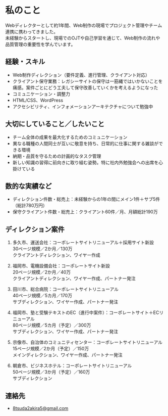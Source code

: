 # 私のこと

Webディレクターとして約1年間、Web制作の現場でプロジェクト管理やチーム連携に携わってきました。  
未経験からスタートし、現場でのOJTや自己学習を通じて、Web制作の流れや品質管理の重要性を学んでいます。  

## 経験・スキル

- Web制作ディレクション（要件定義、進行管理、クライアント対応）  
- クライアント保守業務：レガシーサイトの保守は一筋縄ではいかないことを痛感。案件ごとにどう工夫して保守改善していくかを考えるようになった  
- コミュニケーション・調整力  
- HTML/CSS、WordPress  
- アクセシビリティ、インフォメーションアーキテクチャについて勉強中  

## 大切にしていること／したいこと  

- チーム全体の成果を最大化するためのコミュニケーション  
- 異なる職種の人間同士が互いに敬意を持ち、日常的に仕事に関する雑談ができる環境  
- 納期・品質を守るための計画的なタスク管理  
- 新しい知識の習得に前向きに取り組む姿勢。特に社内外勉強会への出席を心掛けている  

## 数的な実績など  

- ディレクション件数・総売上：未経験からの1年の間にメイン1件＋サブ5件（総計780万円）  
- 保守クライアント件数・総売上：クライアント60件／月、月額総計190万  

## ディレクション案件  
1. 多久市、運送会社：コーポレートサイトリニューアル＋採用サイト新設  
30ページ規模／2か月／130万  
クライアントディレクション、ワイヤー作成  

2. 福岡市、電機設備会社：コーポレートサイト新設  
20ページ規模／2か月／40万  
クライアントディレクション、ワイヤー作成、パートナー発注  

3. 田川市、総合病院：コーポレートサイトリニューアル  
40ページ規模／5カ月／170万  
サブディレクション、ワイヤー作成、パートナー発注  

4. 福岡市、塾と受験テキストのEC（進行中案件）：コーポレートサイト＋ECリニューアル  
80ページ規模／5カ月（予定）／300万  
サブディレクション、ワイヤー作成、パートナー発注  

5. 宗像市、自治体のコミュニティセンター：コーポレートサイトリニューアル  
15ページ規模／2か月（予定）／150万  
メインディレクション、ワイヤー作成、パートナー発注  

6. 朝倉市、ビジネスホテル：コーポレートサイトリニューアル  
50ページ規模／3か月（予定）／160万  
サブディレクション  

## 連絡先  

- 8tsuda2akira5@gmail.com

